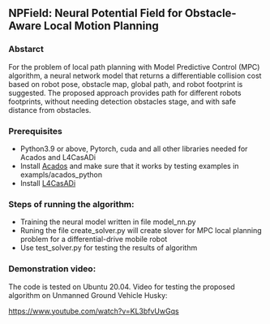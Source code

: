 ## NPField: Neural Potential Field for Obstacle-Aware Local Motion Planning

### Abstarct
For the problem of local path planning with Model Predictive Control (MPC) algorithm, a neural network model that returns a differentiable collision cost based on robot pose, obstacle map, global path, and robot footprint is suggested. The proposed approach provides path for different robots footprints, without needing detection obstacles stage, and with safe distance from obstacles.

### Prerequisites
- Python3.9 or above, Pytorch, cuda and all other libraries needed for Acados and L4CasADi
- Install [Acados](https://github.com/acados/acados) and make sure that it works by testing examples in exampls/acados_python
- Install [L4CasADi](https://github.com/Tim-Salzmann/l4casadi)

### Steps of running the algorithm:
- Training the neural model written in file model_nn.py
- Runing the file create_solver.py will create slover for MPC local planning problem for a differential-drive mobile robot
- Use test_solver.py for testing the results of algorithm

### Demonstration video:
The code is tested on Ubuntu 20.04. Video for testing the proposed algorithm on Unmanned Ground Vehicle Husky:

https://www.youtube.com/watch?v=KL3bfvUwGqs
